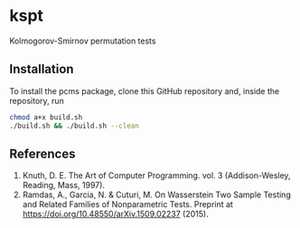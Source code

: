 # kspt
Kolmogorov-Smirnov permutation tests

## Installation

To install the pcms package, clone this GitHub repository and, inside the repository, run

```bash
chmod a+x build.sh
./build.sh && ./build.sh --clean
```

## References

1. Knuth, D. E. The Art of Computer Programming. vol. 3 (Addison-Wesley, Reading, Mass, 1997).
2. Ramdas, A., Garcia, N. & Cuturi, M. On Wasserstein Two Sample Testing and Related Families of Nonparametric Tests. Preprint at https://doi.org/10.48550/arXiv.1509.02237 (2015).

